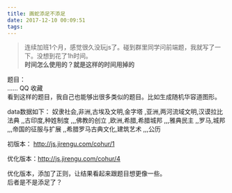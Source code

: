```yaml
---
title: 画蛇添足不添足
date: 2017-12-10 00:09:51
tags:
---
```


> 连续加班1个月，感觉很久没玩js了。碰到群里同学问前端题，我就写了一下。没想到花了1h时间。  
**时间怎么使用的？就是这样的时间用掉的**  

题目：  
...... QQ 收藏  
看到这样的题目，我自己也能够出很多类似的题目。比如生成随机华容道图形。  

data数据如下：
奴隶社会,非洲,古埃及文明,金字塔
,亚洲,两河流域文明,汉谟拉比法典
,,古印度,种姓制度
,,,佛教的创立
,欧洲,希腊,希腊城邦
,,,雅典民主
,,罗马,城邦
,,,帝国的征服与扩展
,,希腊罗马古典文化,建筑艺术
,,,公历

初版本： http://js.jirengu.com/cohur/1

优化版本：http://js.jirengu.com/cohur/4

优化版本，添加了正则，让结果看起来跟题目想更像一些。  
后者是不是添足了？